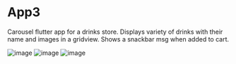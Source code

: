 # App3

Carousel flutter app for a drinks store.
Displays variety of drinks with their name and images in a gridview.
Shows a snackbar msg when added to cart.

![image](https://user-images.githubusercontent.com/60160747/122834354-48558b00-d2a3-11eb-88f9-37ec3dcb9a65.png)
![image](https://user-images.githubusercontent.com/60160747/122834362-4d1a3f00-d2a3-11eb-8257-a0612b841f6c.png)
![image](https://user-images.githubusercontent.com/60160747/122834376-54414d00-d2a3-11eb-92ee-21b8617e32e4.png)
